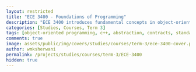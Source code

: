```yaml
---
layout: restricted
title: "ECE 3400 - Foundations of Programming"
description: "ECE 3400 introduces fundamental concepts in object-oriented programming and develops vocational programming skills in C++. Topics include abstraction, types, contracts, object-oriented design, C++ language features including key elements of the standard library, and practical programming and debugging skills."
categories: [Studies, Courses, Term 3]
tags: [object-oriented programming, c++, abstraction, contracts, standard library, programming skills, debugging]
comments: true
image: assets/public/img/covers/studies/courses/term-3/ece-3400-cover.png
author: wmksherwani
permalink: /projects/studies/courses/term-3/ECE-3400
hidden: true
---
```

